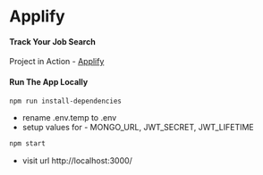 # Applify

#### Track Your Job Search

Project in Action - [Applify](https://www.jobify.live/)


#### Run The App Locally

```sh
npm run install-dependencies
```

- rename .env.temp to .env
- setup values for - MONGO_URL, JWT_SECRET, JWT_LIFETIME

```sh
npm start
```

- visit url http://localhost:3000/